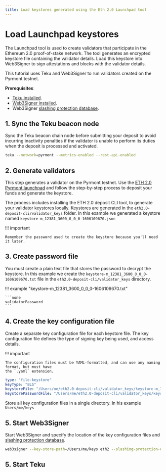 ```yaml
---
title: Load keystores generated using the Eth 2.0 Launchpad tool
---
```


# Load Launchpad keystores

The Launchpad tool is used to create validators that participate in the Ethereum 2.0
proof-of-stake network. The tool generates an encrypted keystore file containing the validator
details. Load this keystore into Web3Signer to sign attestations and blocks with the validator
details.

This tutorial uses Teku and Web3Signer to run validators created on the Pyrmont testnet.
 
**Prerequisites**:

* [Teku installed].
* [Web3Signer installed].
* Web3Signer [slashing protection database].

## 1. Sync the Teku beacon node

Sync the Teku beacon chain node before submitting your deposit to avoid incurring inactivity
penalties if the validator is unable to perform its duties when the deposit is processed and
activated.

```bash
teku --network=pyrmont --metrics-enabled --rest-api-enabled
```

## 2. Generate validators

This step generates a validator on the Pyrmont testnet. Use the [ETH 2.0 Pyrmont launchpad] and
follow the step-by-step process to deposit your funds and generate the keystore.

The process includes installing the ETH 2.0 deposit CLI tool, to generate your validator keystores
locally. Keystores are generated in the `eth2.0-deposit-cli/validator_keys` folder. In this example
we generated a keystore named `keystore-m_12381_3600_0_0_0-1606109670.json`

!!! important

    Remember the password used to create the keystore because you'll need it later.

## 3. Create password file

You must create a plain text file that stores the password to decrypt the keystore.
In this example we create the `keystore-m_12381_3600_0_0_0-1606109670.txt` file in
the `eth2.0-deposit-cli/validator_keys` directory.

!!! example "keystore-m_12381_3600_0_0_0-1606109670.txt"

    ```none
    validatorPassword
    ```

## 4. Create the key configuration file

Create a separate key configuration file for each keystore file. The key configuration file defines
the type of signing key being used, and access details.

!!! important

    The configuration files must be YAML-formatted, and can use any naming format, but must have
    the `.yaml` extension.

```yaml
type: "file-keystore"
keyType: "BLS"
keystoreFile: "/Users/me/eth2.0-deposit-cli/validator_keys/keystore-m_12381_3600_0_0_0-1606109670.file"
keystorePasswordFile: "/Users/me/eth2.0-deposit-cli/validator_keys/keystore-m_12381_3600_0_0_0-1606109670.txt"
```

Store all key configuration files in a single directory. In his example `Users/me/keys`

## 5. Start Web3Signer

Start Web3Signer and specify the location of the key configuration files and
[slashing protection database].

```bash
web3signer --key-store-path=/Users/me/keys eth2 --slashing-protection-db-url="jdbc:postgresql://localhost/web3signer" --slashing-protection-db-username=postgres --slashing-protection-db-password=password
```

## 5. Start Teku
<!-- links -->
[Teku installed]: https://docs.teku.pegasys.tech/en/latest/HowTo/Get-Started/Installation-Options/Install-Binaries/
[Web3Signer installed]: ../HowTo/Get-Started/Install-Binaries.md
[ETH 2.0 Pyrmont launchpad]: https://pyrmont.launchpad.ethereum.org/
[slashing protection database]: ../HowTo/Configure-Slashing-Protection.md



